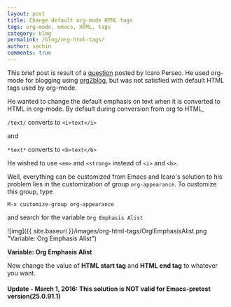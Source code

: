 ```yaml
---
layout: post
title: Change default org-mode HTML tags
tags: org-mode, emacs, HTML, tags
category: blog
permalink: /blog/org-html-tags/
author: sachin
comments: true
---
```


This brief post is result of a
[question](https://plus.google.com/110929313922902668537/posts/8FLNDvKc3sp)
posted by Icaro Perseo. He used org-mode for blogging using
[org2blog](https://github.com/punchagan/org2blog), but was not
satisfied with default HTML tags used by org-mode.

He wanted to change the default emphasis on text when it is converted
to HTML in org-mode. By default during conversion from org to HTML,

`/text/` converts to `<i>text</i>`

and

`*text*` converts to `<b>text</b>`

He wished to use `<em>` and `<strong>` instead of `<i>` and `<b>`.

Well, everything can be customized from Emacs and Icaro's solution to
his problem lies in the customization of group `org-appearance`. To
customize this group, type

    M-x customize-group org-appearance

and search for the variable `Org Emphasis Alist`


![img]({{ site.baseurl }}/images/org-html-tags/OrglEmphasisAlist.png "Variable: Org Emphasis Alist")

**Variable: Org Emphasis Alist**

Now change the value of **HTML start tag** and **HTML end tag**
to whatever you want.

#### Update - March 1, 2016: This solution is NOT valid for Emacs-pretest version(25.0.91.1)
